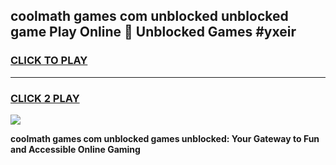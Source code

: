 
## coolmath games com unblocked unblocked game Play Online 👋 Unblocked Games #yxeir
<h3>
<a href="https://premium.freeplayer.one?title=coolmath_games_com_unblocked&ref=21F">CLICK TO PLAY</a></h3>
<hr>

<h3>
<a href="https://premium.freeplayer.one?title=coolmath_games_com_unblocked&ref=21F">CLICK 2 PLAY</a>
  
</h3>

<a href="https://premium.freeplayer.one?title=coolmath_games_com_unblocked&ref=21F/"><img src="https://clearcache.store/games.png"></a>


**coolmath games com unblocked games unblocked: Your Gateway to Fun and Accessible Online Gaming**
